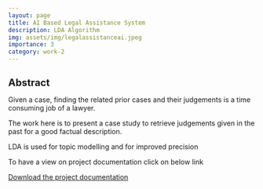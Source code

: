 ```yaml
---
layout: page
title: AI Based Legal Assistance System
description: LDA Algorithm
img: assets/img/legalassistanceai.jpeg
importance: 3
category: work-2
---
```


<h1 style="font-size:20px;">Abstract</h1>

  <p>            Given a case, finding the related prior cases and their judgements is a time consuming job of a lawyer.     </p>
        <p>           The work here is to present a case study to retrieve judgements given in the past for a good factual description.   </p>
        <p>           LDA is used for topic modelling and for improved precision                  </p>
<p> To have a view on project documentation click on below link
 
 
<a href="https://github.com/sridhareguram/AI-Based-Law-assistance" download="project">Download the project documentation</a>


  
